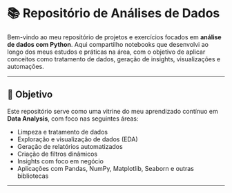 # 📚 Repositório de Análises de Dados

Bem-vindo ao meu repositório de projetos e exercícios focados em **análise de dados com Python**. Aqui compartilho notebooks que desenvolvi ao longo dos meus estudos e práticas na área, com o objetivo de aplicar conceitos como tratamento de dados, geração de insights, visualizações e automações.

---

## 🎯 Objetivo

Este repositório serve como uma vitrine do meu aprendizado contínuo em **Data Analysis**, com foco nas seguintes áreas:

- Limpeza e tratamento de dados
- Exploração e visualização de dados (EDA)
- Geração de relatórios automatizados
- Criação de filtros dinâmicos
- Insights com foco em negócio
- Aplicações com Pandas, NumPy, Matplotlib, Seaborn e outras bibliotecas

---





